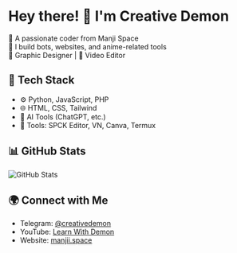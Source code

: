 # Hey there! 👋 I'm Creative Demon

🎯 A passionate coder from Manji Space  
🔧 I build bots, websites, and anime-related tools  
🎨 Graphic Designer | 🎥 Video Editor

## 🚀 Tech Stack
- ⚙️ Python, JavaScript, PHP
- 🌐 HTML, CSS, Tailwind
- 🧠 AI Tools (ChatGPT, etc.)
- 🧰 Tools: SPCK Editor, VN, Canva, Termux

## 📊 GitHub Stats
![GitHub Stats](https://github-readme-stats.vercel.app/api?username=CreativeDemon&show_icons=true&theme=tokyonight)

## 🌍 Connect with Me
- Telegram: [@creativedemon](https://t.me/creativedemon)
- YouTube: [Learn With Demon](https://youtube.com/yourchannel)
- Website: [manjii.space](https://manjii.space)
